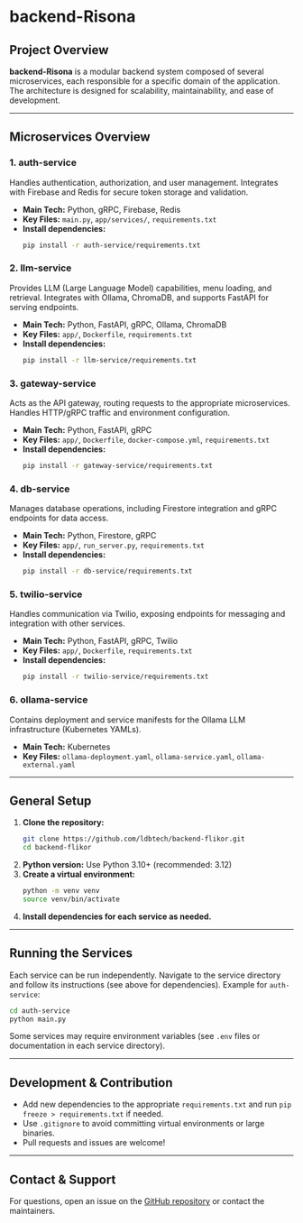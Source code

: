 # backend-Risona

## Project Overview

**backend-Risona** is a modular backend system composed of several microservices, each responsible for a specific domain of the application. The architecture is designed for scalability, maintainability, and ease of development.

---

## Microservices Overview

### 1. auth-service
Handles authentication, authorization, and user management. Integrates with Firebase and Redis for secure token storage and validation.
- **Main Tech:** Python, gRPC, Firebase, Redis
- **Key Files:** `main.py`, `app/services/`, `requirements.txt`
- **Install dependencies:**
  ```bash
  pip install -r auth-service/requirements.txt
  ```

### 2. llm-service
Provides LLM (Large Language Model) capabilities, menu loading, and retrieval. Integrates with Ollama, ChromaDB, and supports FastAPI for serving endpoints.
- **Main Tech:** Python, FastAPI, gRPC, Ollama, ChromaDB
- **Key Files:** `app/`, `Dockerfile`, `requirements.txt`
- **Install dependencies:**
  ```bash
  pip install -r llm-service/requirements.txt
  ```

### 3. gateway-service
Acts as the API gateway, routing requests to the appropriate microservices. Handles HTTP/gRPC traffic and environment configuration.
- **Main Tech:** Python, FastAPI, gRPC
- **Key Files:** `app/`, `Dockerfile`, `docker-compose.yml`, `requirements.txt`
- **Install dependencies:**
  ```bash
  pip install -r gateway-service/requirements.txt
  ```

### 4. db-service
Manages database operations, including Firestore integration and gRPC endpoints for data access.
- **Main Tech:** Python, Firestore, gRPC
- **Key Files:** `app/`, `run_server.py`, `requirements.txt`
- **Install dependencies:**
  ```bash
  pip install -r db-service/requirements.txt
  ```

### 5. twilio-service
Handles communication via Twilio, exposing endpoints for messaging and integration with other services.
- **Main Tech:** Python, FastAPI, gRPC, Twilio
- **Key Files:** `app/`, `Dockerfile`, `requirements.txt`
- **Install dependencies:**
  ```bash
  pip install -r twilio-service/requirements.txt
  ```

### 6. ollama-service
Contains deployment and service manifests for the Ollama LLM infrastructure (Kubernetes YAMLs).
- **Main Tech:** Kubernetes
- **Key Files:** `ollama-deployment.yaml`, `ollama-service.yaml`, `ollama-external.yaml`

---

## General Setup

1. **Clone the repository:**
   ```bash
   git clone https://github.com/ldbtech/backend-flikor.git
   cd backend-flikor
   ```
2. **Python version:** Use Python 3.10+ (recommended: 3.12)
3. **Create a virtual environment:**
   ```bash
   python -m venv venv
   source venv/bin/activate
   ```
4. **Install dependencies for each service as needed.**

---

## Running the Services

Each service can be run independently. Navigate to the service directory and follow its instructions (see above for dependencies). Example for `auth-service`:

```bash
cd auth-service
python main.py
```

Some services may require environment variables (see `.env` files or documentation in each service directory).

---

## Development & Contribution

- Add new dependencies to the appropriate `requirements.txt` and run `pip freeze > requirements.txt` if needed.
- Use `.gitignore` to avoid committing virtual environments or large binaries.
- Pull requests and issues are welcome!

---

## Contact & Support

For questions, open an issue on the [GitHub repository](https://github.com/ldbtech/backend-flikor) or contact the maintainers.
